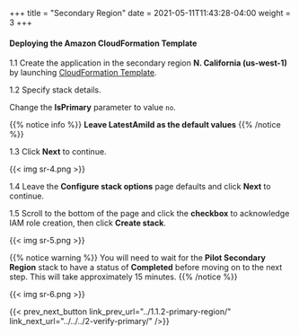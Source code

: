 +++
title = "Secondary Region"
date =  2021-05-11T11:43:28-04:00
weight = 3
+++

#### Deploying the Amazon CloudFormation Template

1.1 Create the application in the secondary region **N. California (us-west-1)** by launching [CloudFormation Template](https://console.aws.amazon.com/cloudformation/home?region=us-west-1#/stacks/create/template?stackName=pilot-secondary&templateURL=https://ee-assets-prod-us-east-1.s3.amazonaws.com/modules/7ebe40ac15b94a1e815828a877bde9b3/v7/PilotLightDR.yaml).

1.2  Specify stack details.

Change the **IsPrimary** parameter to value `no`.

{{% notice info %}}
**Leave LatestAmiId as the default values**
{{% /notice %}}

1.3 Click **Next** to continue.

{{< img sr-4.png >}}

1.4 Leave the **Configure stack options** page defaults and click **Next** to continue.

1.5 Scroll to the bottom of the page and click the **checkbox** to acknowledge IAM role creation, then click **Create stack**.

{{< img sr-5.png >}}

{{% notice warning %}}
You will need to wait for the **Pilot Secondary Region** stack to have a status of **Completed** before moving on to the next step. This will take approximately 15 minutes.
{{% /notice %}}

{{< img sr-6.png >}}

{{< prev_next_button link_prev_url="../1.1.2-primary-region/"  link_next_url="../../../2-verify-primary/" />}}